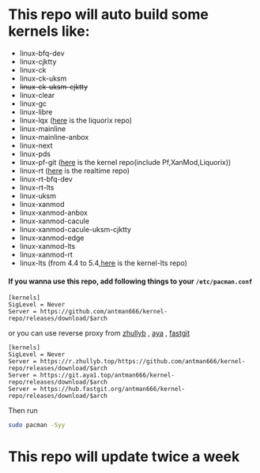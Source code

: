 # This repo will auto build some kernels like:

- linux-bfq-dev
- linux-cjktty
- linux-ck
- linux-ck-uksm
- ~~linux-ck-uksm-cjktty~~
- linux-clear
- linux-gc
- linux-libre
- linux-lqx ([here](https://wiki.archlinux.org/title/Unofficial_user_repositories#liquorix) is the liquorix repo)
- linux-mainline
- linux-mainline-anbox
- linux-next
- linux-pds
- linux-pf-git ([here](https://wiki.archlinux.org/title/Unofficial_user_repositories#kernel) is the kernel repo(include Pf,XanMod,Liquorix))
- linux-rt ([here](https://wiki.archlinux.org/title/Unofficial_user_repositories#realtime) is the realtime repo)
- linux-rt-bfq-dev
- linux-rt-lts
- linux-uksm
- linux-xanmod
- linux-xanmod-anbox
- linux-xanmod-cacule
- linux-xanmod-cacule-uksm-cjktty
- linux-xanmod-edge
- linux-xanmod-lts
- linux-xanmod-rt
- linux-lts (from 4.4 to 5.4,[here](https://wiki.archlinux.org/title/Unofficial_user_repositories#kernel-lts) is the kernel-lts repo)

#### If you wanna use this repo, add following things to your `/etc/pacman.conf`

```
[kernels]
SigLevel = Never
Server = https://github.com/antman666/kernel-repo/releases/download/$arch
```

or you can use reverse proxy from [zhullyb](https://zhullyb.top) , [aya](https://github.com/Brx86) , [fastgit](https://fastgit.org)

```
[kernels]
SigLevel = Never
Server = https://r.zhullyb.top/https://github.com/antman666/kernel-repo/releases/download/$arch
Server = https://git.aya1.top/antman666/kernel-repo/releases/download/$arch
Server = https://hub.fastgit.org/antman666/kernel-repo/releases/download/$arch
```

Then run

```bash
sudo pacman -Syy
```

# This repo will update twice a week

